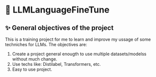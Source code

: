 # 🎉 LLMLanguageFineTune

## ✨ General objectives of the project
This is a training project for me to learn and improve my ussage of some techniches for LLMs. The objectives are:
1. Create a project general enougth to use multiple datasets/modelss without much change.
2. Use techs like: Distilabel, Transformers, etc.
3. Easy to use project.